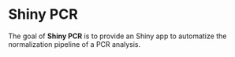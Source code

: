 
<!-- README.md is generated from README.Rmd. Please edit that file -->

# Shiny PCR

<!-- badges: start -->
<!-- badges: end -->

The goal of **Shiny PCR** is to provide an Shiny app to automatize the
normalization pipeline of a PCR analysis.
